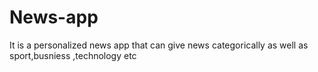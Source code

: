 # News-app
It is a personalized news app that can give news categorically as well as sport,busniess ,technology etc
